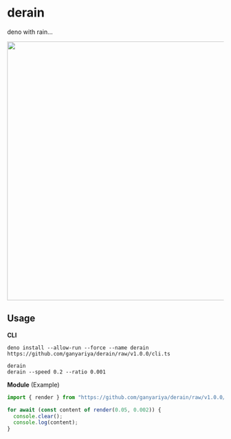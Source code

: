 # derain

deno with rain...

<p align="center">
  <img width="600" src="https://i.gyazo.com/c44129cb91063209007873b808e0b0c3.gif">
</p>

## Usage

**CLI**

```shell
deno install --allow-run --force --name derain https://github.com/ganyariya/derain/raw/v1.0.0/cli.ts

derain
derain --speed 0.2 --ratio 0.001
```

**Module** (Example)

```typescript
import { render } from "https://github.com/ganyariya/derain/raw/v1.0.0/cli.ts";

for await (const content of render(0.05, 0.002)) {
  console.clear();
  console.log(content);
}
```
